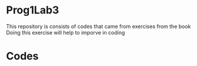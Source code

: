 # Prog1Lab3
This repository is consists of codes that came from exercises from the book Doing this exercise will help to imporve in coding

# Codes 
